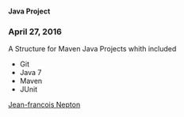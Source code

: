 #### Java Project

### April 27, 2016

A Structure for Maven Java Projects whith included

* Git
* Java 7
* Maven
* JUnit

[Jean-francois Nepton](http://sqasolution.com)
